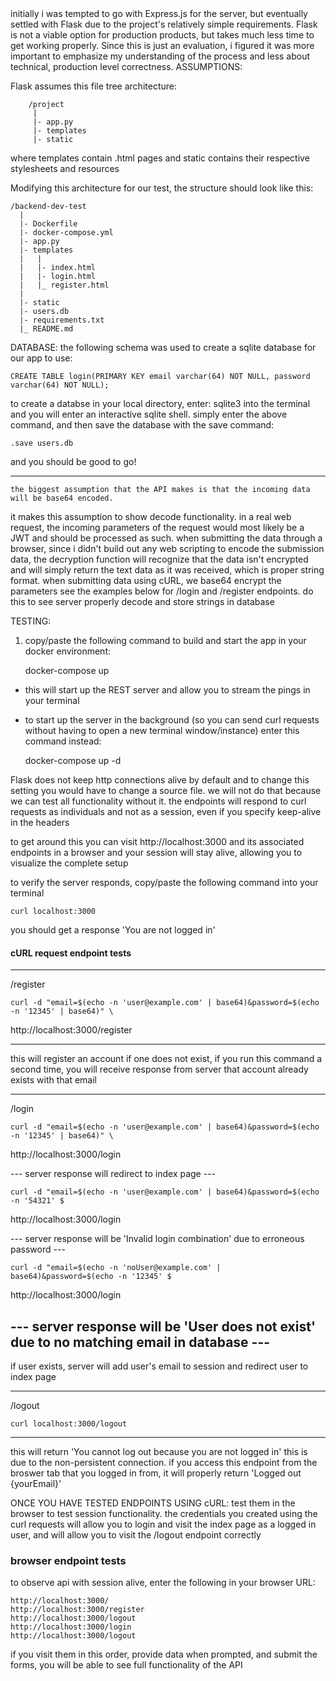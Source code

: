<DESIGN>
	initially i was tempted to go with Express.js for the server, but eventually
settled with Flask due to the project's relatively simple requirements. Flask is not
a viable option for production products, but takes much less time to get working properly.
Since this is just an evaluation, i figured it was more important to emphasize my 
understanding of the process and less about technical, production level correctness. 
</DESIGN>
ASSUMPTIONS:

Flask assumes this file tree architecture:
```
	/project
	 |
	 |- app.py
	 |- templates
	 |- static
```
where templates contain .html pages and static contains their respective stylesheets 
and resources

Modifying this architecture for our test, the structure should look like this:
```
/backend-dev-test
  |
  |- Dockerfile
  |- docker-compose.yml
  |- app.py
  |- templates
  |   |
  |   |- index.html
  |   |- login.html
  |   |_ register.html
  |
  |- static
  |- users.db
  |- requirements.txt
  |_ README.md
```
DATABASE:
 the following schema was used to create a sqlite database for our app to use:

	CREATE TABLE login(PRIMARY KEY email varchar(64) NOT NULL, password varchar(64) NOT NULL);

to create a databse in your local directory, enter:
	sqlite3
into the terminal and you will enter an interactive sqlite shell. simply enter
the above command, and then save the database with the save command:

	.save users.db

and you should be good to go!
************************

	the biggest assumption that the API makes is that the incoming data will be base64 encoded. 
it makes this assumption to show decode functionality. in a real web 
request, the incoming parameters of the request would most likely be a JWT and should
be processed as such. 
	when submitting the data through a browser, since i didn't build out any web
scripting to encode the submission data, the decryption function will recognize that
the data isn't encrypted and will simply return the text data as it was received, which
is proper string format.
	when submitting data using cURL, we base64 encrypt the parameters
see the examples below for /login and /register endpoints. do this to see 
server properly decode and store strings in database

TESTING:

1. copy/paste the following command to build and start the app in your docker
   environment:

	docker-compose up

 - this will start up the REST server and allow you to stream the pings in your terminal
 - to start up the server in the background (so you can send curl requests
	without having to open a new terminal window/instance) enter this command instead:
	
	docker-compose up -d

Flask does not keep http connections alive by default and to change this setting you
would have to change a source file. we will not do that because we can test all
functionality without it.
the endpoints will respond to curl requests as individuals and not as a session,
even if you specify keep-alive in the headers

to get around this you can visit http://localhost:3000 and its associated endpoints
in a browser and your session will stay alive, allowing you to visualize the complete
setup

to verify the server responds, copy/paste the following command into your terminal

	curl localhost:3000

you should get a response 'You are not logged in'

#### cURL request endpoint tests ###

*********
/register

	curl -d "email=$(echo -n 'user@example.com' | base64)&password=$(echo -n '12345' | base64)" \
http://localhost:3000/register

--------------------------------
this will register an account if one does not exist, if you run this command a second
time, you will receive response from server that account already exists with that email

***************
/login

	curl -d "email=$(echo -n 'user@example.com' | base64)&password=$(echo -n '12345' | base64)" \
http://localhost:3000/login

--- server response will redirect to index page ---
	
	curl -d "email=$(echo -n 'user@example.com' | base64)&password=$(echo -n '54321' $
http://localhost:3000/login	

--- server response will be 'Invalid login combination' due to erroneous password ---

	curl -d "email=$(echo -n 'noUser@example.com' | base64)&password=$(echo -n '12345' $
http://localhost:3000/login

--- server response will be 'User does not exist' due to no matching email in database ---
--------------------------------

if user exists, server will add user's email to session and
redirect user to index page

*********
/logout

	curl localhost:3000/logout

------------------------------
this will return 'You cannot log out because you are not logged in' this is due to the
non-persistent connection. if you access this endpoint from the broswer tab that you
logged in from, it will properly return 'Logged out {yourEmail}'


ONCE YOU HAVE TESTED ENDPOINTS USING cURL:
	test them in the browser to test session functionality. the credentials
you created using the curl requests will allow you to login and visit the index page
as a logged in user, and will allow you to visit the /logout endpoint correctly

### browser endpoint tests ###

to observe api with session alive, enter the following in your browser URL:

	http://localhost:3000/
	http://localhost:3000/register
	http://localhost:3000/logout
	http://localhost:3000/login
	http://localhost:3000/logout

if you visit them in this order, provide data when prompted, and submit the forms, 
you will be able to see full functionality of the API
